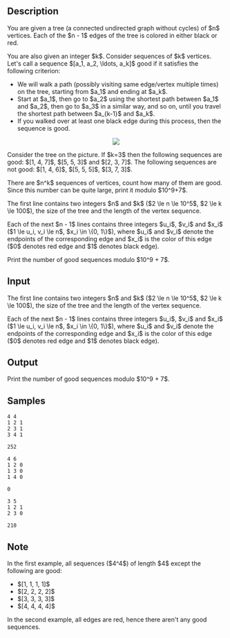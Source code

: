 ## Description

<div><p>You are given a tree (a connected undirected graph without cycles) of $n$ vertices. Each of the $n - 1$ edges of the tree is colored in either black or red.</p><p>You are also given an integer $k$. Consider sequences of $k$ vertices. Let's call a sequence $[a_1, a_2, \ldots, a_k]$ <span class="tex-font-style-it">good</span> if it satisfies the following criterion:</p><ul> <li> We will walk a path (possibly visiting same edge/vertex multiple times) on the tree, starting from $a_1$ and ending at $a_k$. </li><li> Start at $a_1$, then go to $a_2$ using the shortest path between $a_1$ and $a_2$, then go to $a_3$ in a similar way, and so on, until you travel the shortest path between $a_{k-1}$ and $a_k$.</li><li> If you walked over at least one black edge during this process, then the sequence is good. </li></ul><center> <img class="tex-graphics" src="./30032/file/sbpXP8BO.png" style="max-width: 100.0%;max-height: 100.0%;"> </center><p>Consider the tree on the picture. If $k=3$ then the following sequences are good: $[1, 4, 7]$, $[5, 5, 3]$ and $[2, 3, 7]$. The following sequences are not good: $[1, 4, 6]$, $[5, 5, 5]$, $[3, 7, 3]$.</p><p>There are $n^k$ sequences of vertices, count how many of them are good. Since this number can be quite large, print it modulo $10^9+7$.</p></div><div class="input-specification"><p>The first line contains two integers $n$ and $k$ ($2 \le n \le 10^5$, $2 \le k \le 100$), the size of the tree and the length of the vertex sequence.</p><p>Each of the next $n - 1$ lines contains three integers $u_i$, $v_i$ and $x_i$ ($1 \le u_i, v_i \le n$, $x_i \in \{0, 1\}$), where $u_i$ and $v_i$ denote the endpoints of the corresponding edge and $x_i$ is the color of this edge ($0$ denotes red edge and $1$ denotes black edge).</p></div><div class="output-specification"><p>Print the number of good sequences modulo $10^9 + 7$.</p></div>

## Input

<p>The first line contains two integers $n$ and $k$ ($2 \le n \le 10^5$, $2 \le k \le 100$), the size of the tree and the length of the vertex sequence.</p><p>Each of the next $n - 1$ lines contains three integers $u_i$, $v_i$ and $x_i$ ($1 \le u_i, v_i \le n$, $x_i \in \{0, 1\}$), where $u_i$ and $v_i$ denote the endpoints of the corresponding edge and $x_i$ is the color of this edge ($0$ denotes red edge and $1$ denotes black edge).</p>

## Output

<p>Print the number of good sequences modulo $10^9 + 7$.</p>

## Samples

```input1
4 4
1 2 1
2 3 1
3 4 1
```

```output1
252
```






```input2
4 6
1 2 0
1 3 0
1 4 0
```

```output2
0
```






```input3
3 5
1 2 1
2 3 0
```

```output3
210
```




## Note

<p>In the first example, all sequences ($4^4$) of length $4$ <span class="tex-font-style-bf">except</span> the following are good: </p><ul> <li> $[1, 1, 1, 1]$</li><li> $[2, 2, 2, 2]$</li><li> $[3, 3, 3, 3]$</li><li> $[4, 4, 4, 4]$ </li></ul><p>In the second example, all edges are red, hence there aren't any good sequences.</p>
